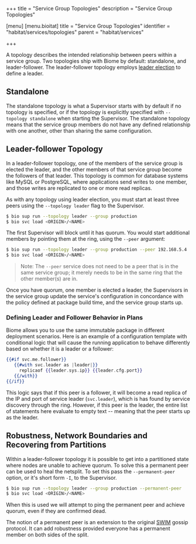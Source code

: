 +++
title = "Service Group Topologies"
description = "Service Group Topologies"

[menu]
  [menu.bioitat]
    title = "Service Group Topologies"
    identifier = "habitat/services/topologies"
    parent = "habitat/services"

+++

A topology describes the intended relationship between peers within a service group. Two topologies ship with Biome by default: standalone, and leader-follower. The leader-follower topology employs [leader election](/docs/internals/#election-internals) to define a leader.

## Standalone

The standalone topology is what a Supervisor starts with by default if no topology is specified, or if the topology is explicitly specified with `--topology standalone` when starting the Supervisor. The standalone topology means that the service group members do not have any defined relationship with one another, other than sharing the same configuration.

## Leader-follower Topology

In a leader-follower topology, one of the members of the service group is elected the leader, and the other members of that service group become the followers of that leader. This topology is common for database systems like MySQL or PostgreSQL, where applications send writes to one member, and those writes are replicated to one or more read replicas.

As with any topology using leader election, you must start at least three peers using the `--topology leader` flag to the Supervisor.

```bash
$ bio sup run --topology leader --group production
$ bio svc load <ORIGIN>/<NAME>
```

The first Supervisor will block until it has quorum. You would start additional members by pointing them at the ring, using the `--peer` argument:

```bash
$ bio sup run --topology leader --group production --peer 192.168.5.4
$ bio svc load <ORIGIN>/<NAME>
```

> Note: The `--peer` service does not need to be a peer that is in the same service group; it merely needs to be in the same ring that the other member(s) are in.

Once you have quorum, one member is elected a leader, the Supervisors in the service group update the service's configuration in concordance with the policy defined at package build time, and the service group starts up.

### Defining Leader and Follower Behavior in Plans

Biome allows you to use the same immutable package in different deployment scenarios. Here is an example of a configuration template with conditional logic that will cause the running application to behave differently based on whether it is a leader or a follower:

```handlebars
{{#if svc.me.follower}}
   {{#with svc.leader as |leader|}}
     replicaof {{leader.sys.ip}} {{leader.cfg.port}}
   {{/with}}
{{/if}}
```

This logic says that if this peer is a follower, it will become a read replica of the IP and port of service leader (`svc.leader`), which is has found by service discovery through the ring. However, if this peer is the leader, the entire list of statements here evaluate to empty text -- meaning that the peer starts up as the leader.

## Robustness, Network Boundaries and Recovering from Partitions

Within a leader-follower topology it is possible to get into a partitioned state where nodes are unable to achieve quorum. To solve this a permanent peer can be used to heal the netsplit. To set this pass the `--permanent-peer` option, or it's short form `-I`, to the Supervisor.

```bash
$ bio sup run --topology leader --group production --permanent-peer
$ bio svc load <ORIGIN>/<NAME>
```

When this is used we will attempt to ping the permanent peer and achieve quorum, even if they are confirmed dead.

The notion of a permanent peer is an extension to the original [SWIM](http://www.cs.cornell.edu/projects/Quicksilver/public_pdfs/SWIM.pdf) gossip protocol. It can add robustness provided everyone has a permanent member on both sides of the split.
